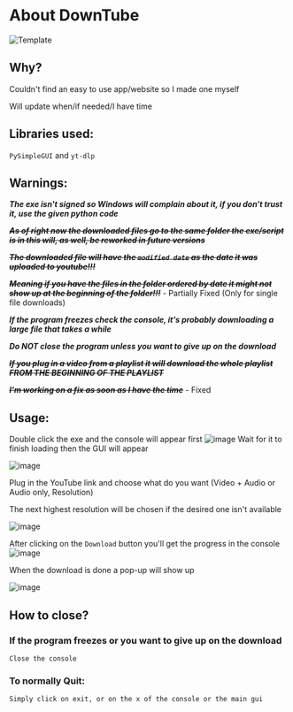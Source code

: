# About DownTube
![Template](https://github.com/AurasV/DownTube/assets/80701407/711a86a5-98f9-441a-86f2-21f56cb5e7e5)

## Why?
Couldn't find an easy to use app/website so I made one myself

Will update when/if needed/I have time
## Libraries used:
``PySimpleGUI`` and ``yt-dlp``

## Warnings:
***The exe isn't signed so Windows will complain about it, if you don't trust it, use the given python code***

~~***As of right now the downloaded files go to the same folder the exe/script is in this will, as well, be reworked in future versions***~~

~~***The downloaded file will have the ``modified date`` as the date it was uploaded to youtube!!!***~~ 

~~***Meaning if you have the files in the folder ordered by date it might not show up at the beginning of the folder!!!***~~ - Partially Fixed (Only for single file downloads)

***If the program freezes check the console, it's probably downloading a large file that takes a while***

***Do NOT close the program unless you want to give up on the download***

~~***If you plug in a video from a playlist it will download the whole playlist FROM THE BEGINNING OF THE PLAYLIST***~~

~~***I'm working on a fix as soon as I have the time***~~ - Fixed





## Usage:
Double click the exe and the console will appear first
![image](https://github.com/AurasV/YT-Downloader/assets/80701407/df2ae5f3-c052-4db0-91aa-43a953fb2cce)
Wait for it to finish loading then the GUI will appear

![image](https://github.com/AurasV/YT-Downloader/assets/80701407/33e072b7-4778-4289-8730-86b54051f6a0)

Plug in the YouTube link and choose what do you want (Video + Audio or Audio only, Resolution)

The next highest resolution will be chosen if the desired one isn't available 

![image](https://github.com/AurasV/YT-Downloader/assets/80701407/4ba01db3-5dab-441f-928d-ca089dd926cd)

After clicking on the ``Download`` button you'll get the progress in the console
![image](https://github.com/AurasV/YT-Downloader/assets/80701407/5f0f4077-f525-4207-81e7-df56bdd5261e)

When the download is done a pop-up will show up

![image](https://github.com/AurasV/YT-Downloader/assets/80701407/8d6cccf5-2364-4286-ae5a-62492c6b589f)

## How to close?
### If the program freezes or you want to give up on the download

``Close the console``

### To normally Quit:

``Simply click on exit, or on the x of the console or the main gui``

